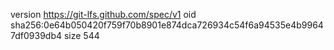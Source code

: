 version https://git-lfs.github.com/spec/v1
oid sha256:0e64b050420f759f70b8901e874dca726934c54f6a94535e4b99647df0939db4
size 544
